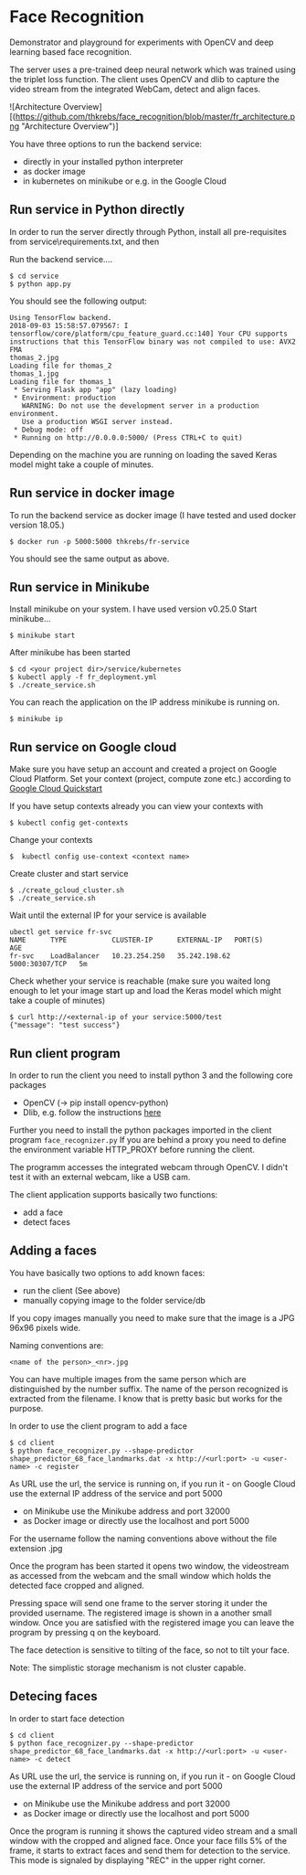 # Face Recognition

Demonstrator and playground for experiments with OpenCV and deep learning based face recognition.

The server uses a pre-trained deep neural network which was trained using the triplet loss function.
The client uses OpenCV and dlib to capture the video stream from the integrated WebCam, detect and align faces.

![Architecture Overview][(https://github.com/thkrebs/face_recognition/blob/master/fr_architecture.png "Architecture Overview")]

You have three options to run the backend service:
- directly in your installed python interpreter
- as docker image
- in kubernetes on minikube or e.g. in the Google Cloud

## Run service in Python directly
In order to run the server directly through Python, install all pre-requisites from service\requirements.txt, and then

Run the backend service....
```console
$ cd service
$ python app.py
```

You should see the following output:

```console
Using TensorFlow backend.
2018-09-03 15:58:57.079567: I tensorflow/core/platform/cpu_feature_guard.cc:140] Your CPU supports instructions that this TensorFlow binary was not compiled to use: AVX2 FMA
thomas_2.jpg
Loading file for thomas_2
thomas_1.jpg
Loading file for thomas_1
 * Serving Flask app "app" (lazy loading)
 * Environment: production
   WARNING: Do not use the development server in a production environment.
   Use a production WSGI server instead.
 * Debug mode: off
 * Running on http://0.0.0.0:5000/ (Press CTRL+C to quit)
```
Depending on the machine you are running on loading the saved Keras model might take a couple of minutes.

## Run service in docker image
To run the backend service as docker image (I have tested and used docker version 18.05.)

```console
$ docker run -p 5000:5000 thkrebs/fr-service
```

You should see the same output as above.

## Run service in Minikube

Install minikube on your system. I have used version v0.25.0
Start minikube...

```console
$ minikube start
```

After minikube has been started

```console
$ cd <your project dir>/service/kubernetes
$ kubectl apply -f fr_deployment.yml
$ ./create_service.sh
```

You can reach the application on the IP address minikube is running on. 

```console
$ minikube ip
```

## Run service on Google cloud

Make sure you have setup an account and created a project on Google Cloud Platform.
Set your context (project, compute zone etc.) according to [Google Cloud Quickstart](https://cloud.google.com/kubernetes-engine/docs/quickstart)


If you have setup contexts already you can view your contexts with
```console
$ kubectl config get-contexts
```
Change your contexts
```console
$  kubectl config use-context <context name>
```

Create cluster and start service
```console
$ ./create_gcloud_cluster.sh
$ ./create_service.sh
```
Wait until the external IP for your service is available
```console
ubectl get service fr-svc
NAME      TYPE           CLUSTER-IP      EXTERNAL-IP   PORT(S)          AGE
fr-svc    LoadBalancer   10.23.254.250   35.242.198.62   5000:30307/TCP   5m
```

Check whether your service is reachable (make sure you waited long enough to let your image start up and load the Keras model which might take a couple of minutes)

```console
$ curl http://<external-ip of your service:5000/test
{"message": "test success"}
```

## Run client program

In order to run the client you need to install python 3 and the following core packages  
- OpenCV (-> pip install opencv-python)
- Dlib, e.g. follow the instructions [here](https://www.learnopencv.com/install-opencv-3-and-dlib-on-windows-python-only/)


Further you need to install the python packages imported in the client program `face_recognizer.py`
If you are behind a proxy you need to define the environment variable HTTP_PROXY before running the client.

The programm accesses the integrated webcam through OpenCV. I didn't test it with an external webcam, like a USB cam.


The client application supports basically two functions:
- add a face
- detect faces


## Adding a faces

You have basically two options to add known faces:
- run the client (See above)
- manually copying image to the folder service/db

If you copy images manually you need to make sure that the image is a JPG 96x96 pixels wide.

Naming conventions are:

`<name of the person>_<nr>.jpg`

You can have multiple images from the same person which are distinguished by the number suffix.
The name of the person recognized is extracted from the filename. I know that is pretty basic but works for the purpose.

In order to use the client program to add a face 

```console
$ cd client 
$ python face_recognizer.py --shape-predictor shape_predictor_68_face_landmarks.dat -x http://<url:port> -u <user-name> -c register
```
As URL use the url, the service is running on, if you run it - on Google Cloud use the external IP address of the service and port 5000
- on Minikube use the Minikube address and port 32000
- as Docker image or directly use the localhost and port 5000

For the username follow the naming conventions above without the file extension .jpg

Once the program has been started it opens two window, the videostream as accessed from the webcam and the small window which holds the detected face cropped and aligned.

Pressing space will send one frame to the server storing it under the provided username. The registered image is shown in a another small window. Once you are satisfied with the registered image you can leave the program by pressing q on the keyboard.

The face detection is sensitive to tilting of the face, so not to tilt your face.


Note: The simplistic storage mechanism is not cluster capable.


## Detecing faces

In order to start face detection

```console
$ cd client 
$ python face_recognizer.py --shape-predictor shape_predictor_68_face_landmarks.dat -x http://<url:port> -u <user-name> -c detect
```

As URL use the url, the service is running on, if you run it - on Google Cloud use the external IP address of the service and port 5000
- on Minikube use the Minikube address and port 32000
- as Docker image or directly use the localhost and port 5000


Once the program is running it shows the captured video stream and a small window with the cropped and aligned face.
Once your face fills 5% of the frame, it starts to extract faces and send them for detection to the service. This mode is signaled by displaying "REC" in the upper right corner.
